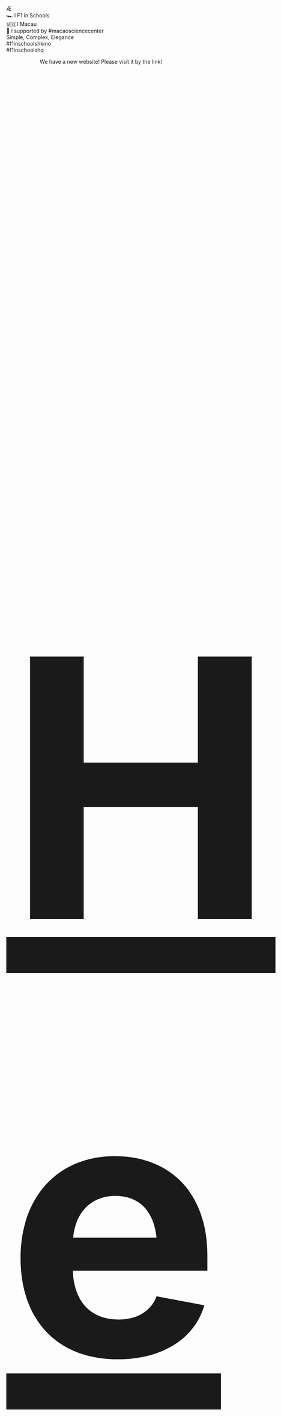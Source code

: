 Æ <br>
🏎️ l F1 in Schools <br>
🇲🇴 l Macau <br>
🧪 l supported by #macaosciencecenter <br>
Simple, Complex, Elegance <br>
#f1inschoolshkmo <br>
#f1inschoolshq <be>
<center>We have a new website! Please visit it by the link!</center>
<h1 style="font-size:100vw"><a href="https://apexeleganceteam.com/" target="_blank">Here!</a></h1>
